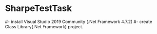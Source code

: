 # SharpeTestTask

#- install Visual Studio 2019 Community (.Net Framework 4.7.2)
#- create Class Library(.Net Framework) project.
